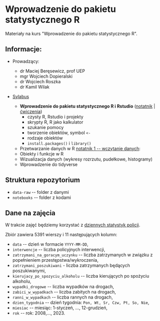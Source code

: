 # Wprowadzenie do pakietu statystycznego R

Materiały na kurs "Wprowadzenie do pakietu statystycznego R".

## Informacje:

+ Prowadzący: 
  + dr Maciej Beręsewicz, prof UEP 
  + mgr Wojciech Dopieralski
  + dr Wojciech Roszka
  + dr Kamil Wilak
  

+ [Sylabus](https://esylabus.ue.poznan.pl/pl/11/1/1/105/4?masterElement=105)
  + **Wprowadzenie do pakietu statystycznego R i Rstudio** ([notatnik](https://htmlpreview.github.io/?https://github.com/DepartmentOfStatisticsPUE/intro-R-2024/blob/main/codes/01-wprowadzenie.nb.html) | [ćwiczenia](https://htmlpreview.github.io/?https://github.com/DepartmentOfStatisticsPUE/intro-R-2024/blob/main/codes/exercises/cw-01.html))
      + czysty R, Rstudio i projekty
      + skrypty R, R jako kalkulator
      + szukanie pomocy
      + tworzenie obiektów, symbol `<-`
      + rodzaje obiektów
      + `install.packages()` i `library()`
  + Przetwarzanie danych w R [notatnik 1 -- wczytanie danych](https://htmlpreview.github.io/?https://github.com/DepartmentOfStatisticsPUE/intro-R-2024/blob/main/codes/01-wczytanie-danych.nb.html):
  + Obiekty i funkcje w R
  + Wizualizacja danych (wykresy rozrzutu, pudełkowe, histogramy)	
  + Wprowadzenie do tidyverse	
  

## Struktura repozytorium

+ `data-raw` -- folder z danymi
+ `notebooks` -- folder z kodami

## Dane na zajęcia

W trakcie zajęć będziemy korzystać z [dziennych statystyk policji](https://policja.pl/pol/form/1,Informacja-dzienna.html). 

Zbiór zawiera 5391 wierszy i 11 następujących kolumn:

+ `data` -- dzień w formacie `YYYY-MM-DD`,
+ `interwencje` -- liczba policyjnych interwencji,
+ `zatrzymani_na_goracym_uczynku` -- liczba zatrzymanych w związku z popełnieniem przestępstwa/wykroczenia,
+ `zatrzymani_poszukiwani` - liczba zatrzymanych będących poszukiwanymi,
+ `kierujacy_po_spozyciu_alkoholu` -- liczba kierujących po spożyciu alkoholu,
+ `wypadki_drogowe` -- liczba wypadków na drogach,
+ `zabici_w_wypadkach` -- liczba zabitych na drogach,
+ `ranni_w_wypadkach` -- liczba rannych na drogach,
+ `dzien_tygodnia` -- dzień tygodnia: `Pon, Wt, Sr, Czw, Pt, So, Nie`,
+ `miesiac` -- miesiąc: 1-styczeń, ..., 12-grudzień,
+ `rok` -- rok: 2008,..., 2023.

